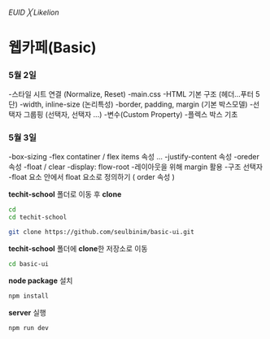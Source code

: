 ###### EUID ╳ Likelion

# 웹카페(Basic)

### 5월 2일

-스타일 시트 연결 (Normalize, Reset)
-main.css
-HTML 기본 구조 (헤더...푸터 5단)
-width, inline-size (논리특성)
-border, padding, margin (기본 박스모델)
-선택자 그룹핑 (선택자, 선택자 ...)
-변수(Custom Property)
-플렉스 박스 기초

### 5월 3일

-box-sizing
-flex contatiner / flex items 속성 ...
-justify-content 속성
-oreder 속성
-float / clear
-display: flow-root
-레이아웃을 위해 margin 활용
-구조 선택자
-float 요소 안에서 float 요소로 정의하기 ( order 속성 )

**techit-school** 폴더로 이동 후 **clone** 

```sh
cd
cd techit-school
```

```sh
git clone https://github.com/seulbinim/basic-ui.git
```

**techit-school** 폴더에 **clone**한 저장소로 이동   

```sh
cd basic-ui
```

**node package** 설치   

```sh
npm install
```

**server** 실행   

```sh
npm run dev
```